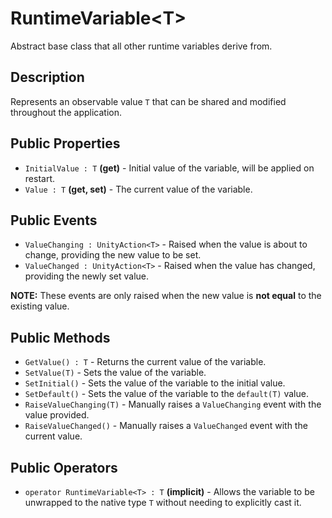 # RuntimeVariable\<T>

Abstract base class that all other runtime variables derive from.

## Description

Represents an observable value `T` that can be shared and modified throughout the application.

## Public Properties

- `InitialValue : T` **(get)** - Initial value of the variable, will be applied on restart.
- `Value : T` **(get, set)** - The current value of the variable.

## Public Events

- `ValueChanging : UnityAction<T>` - Raised when the value is about to change, providing the new value to be set.
- `ValueChanged : UnityAction<T>` - Raised when the value has changed, providing the newly set value.

**NOTE:** These events are only raised when the new value is **not equal** to the existing value.

## Public Methods

- `GetValue() : T` - Returns the current value of the variable.
- `SetValue(T)` - Sets the value of the variable.
- `SetInitial()` - Sets the value of the variable to the initial value.
- `SetDefault()` - Sets the value of the variable to the `default(T)` value.
- `RaiseValueChanging(T)` - Manually raises a `ValueChanging` event with the value provided.
- `RaiseValueChanged()` - Manually raises a `ValueChanged` event with the current value.

## Public Operators

- `operator RuntimeVariable<T> : T` **(implicit)** - Allows the variable to be unwrapped to the native type `T` without needing to explicitly cast it.

